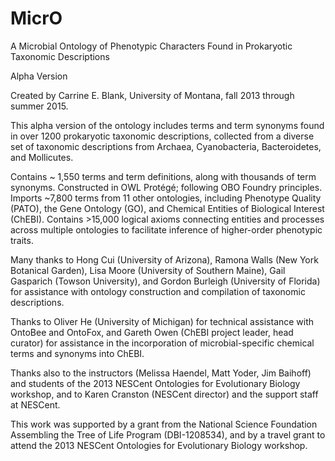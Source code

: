 # MicrO
A Microbial Ontology of Phenotypic Characters Found in Prokaryotic Taxonomic Descriptions

Alpha Version

Created by Carrine E. Blank, University of Montana, fall 2013 through summer 2015.

This alpha version of the ontology includes terms and term synonyms found in over 1200 prokaryotic taxonomic descriptions, collected from a diverse set of taxonomic descriptions from Archaea, Cyanobacteria, Bacteroidetes, and Mollicutes.  

Contains ~ 1,550 terms and term definitions, along with thousands of term synonyms.  Constructed in OWL Protégé; following OBO Foundry principles.  Imports ~7,800 terms from 11 other ontologies, including Phenotype Quality (PATO), the Gene Ontology (GO), and Chemical Entities of Biological Interest (ChEBI).  Contains >15,000 logical axioms connecting entities and processes across multiple ontologies to facilitate inference of higher-order phenotypic traits.

Many thanks to Hong Cui (University of Arizona), Ramona Walls (New York Botanical Garden), Lisa Moore (University of Southern Maine), Gail Gasparich (Towson University), and Gordon Burleigh (University of Florida) for assistance with ontology construction and compilation of taxonomic descriptions.

Thanks to Oliver He (University of Michigan) for technical assistance with OntoBee and OntoFox, and Gareth Owen (ChEBI project leader, head curator) for assistance in the incorporation of microbial-specific chemical terms and synonyms into ChEBI.

Thanks also to the instructors (Melissa Haendel, Matt Yoder, Jim Baihoff) and students of the 2013 NESCent Ontologies for Evolutionary Biology workshop, and to Karen Cranston (NESCent director) and the support staff at NESCent.

This work was supported by a grant from the National Science Foundation Assembling the Tree of Life Program (DBI-1208534), and by a travel grant to attend the 2013 NESCent Ontologies for Evolutionary Biology workshop.
